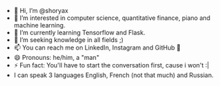 - 👋 Hi, I’m @shoryax
- 👀 I’m interested in computer science, quantitative finance, piano and machine learning.
- 🌱 I’m currently learning Tensorflow and Flask.
- 💞️ I’m seeking knowledge in all fields ;)
- 📫 You can reach me on LinkedIn, Instagram and GitHub 🤭
- 😄 Pronouns: he/him, a "man"
- ⚡ Fun fact: You'll have to start the conversation first, cause i won't :|
- I can speak 3 languages English, French (not that much) and Russian.

